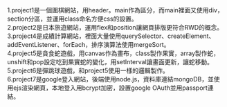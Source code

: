 1.project1是一個圍棋網站，用header。main作為區分，而main裡面又使用div，section分區，並運用class命名方便css的設置。  
2.project2是日本旅遊網站，運用flex和position讓網頁排版更符合RWD的概念。  
3.project4是成績計算網站，裡面大量使用querySelector、createElement、addEventListener、forEach，排序演算法使用mergeSort。  
4.project5是貪食蛇遊戲，用canvas作為畫布，class製作果實，array製作蛇，unshift和pop設定吃到果實蛇的變化，用setInterval讓畫面更新，讓蛇移動。  
5.project6是彈跳球遊戲，和project5使用一樣的邏輯製作。  
6.project7是google登入網站，後端使用node.js，資料庫連結mongoDB，並使用ejs渲染網頁，本地登入用bcrypt加密，設置google OAuth並用passport連結。
